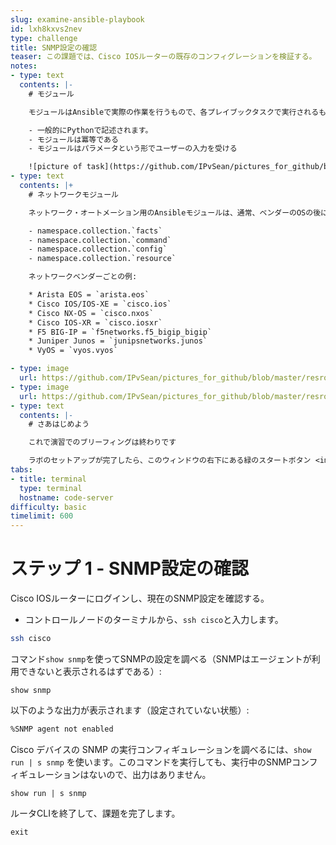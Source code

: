 ```yaml
---
slug: examine-ansible-playbook
id: lxh8kxvs2nev
type: challenge
title: SNMP設定の確認
teaser: この課題では、Cisco IOSルーターの既存のコンフィグレーションを検証する。
notes:
- type: text
  contents: |-
    # モジュール

    モジュールはAnsibleで実際の作業を行うもので、各プレイブックタスクで実行されるものです。

    - 一般的にPythonで記述されます。
    - モジュールは冪等である
    - モジュールはパラメータという形でユーザーの入力を受ける

    ![picture of task](https://github.com/IPvSean/pictures_for_github/blob/master/resource_module.png?raw=true)
- type: text
  contents: |+
    # ネットワークモジュール

    ネットワーク・オートメーション用のAnsibleモジュールは、通常、ベンダーのOSの後にモジュール名を付けて参照する。

    - namespace.collection.`facts`
    - namespace.collection.`command`
    - namespace.collection.`config`
    - namespace.collection.`resource`

    ネットワークベンダーごとの例:

    * Arista EOS = `arista.eos`
    * Cisco IOS/IOS-XE = `cisco.ios`
    * Cisco NX-OS = `cisco.nxos`
    * Cisco IOS-XR = `cisco.iosxr`
    * F5 BIG-IP = `f5networks.f5_bigip_bigip`
    * Juniper Junos = `junipsnetworks.junos`
    * VyOS = `vyos.vyos`

- type: image
  url: https://github.com/IPvSean/pictures_for_github/blob/master/resrouce_modules_slide.png?raw=true
- type: image
  url: https://github.com/IPvSean/pictures_for_github/blob/master/resrouce_modules_slide2.png?raw=true
- type: text
  contents: |-
    # さあはじめよう

    これで演習でのブリーフィングは終わりです

    ラボのセットアップが完了したら、このウィンドウの右下にある緑のスタートボタン <img src="https://github.com/IPvSean/pictures_for_github/blob/master/start_button.png?raw=true" width="100px" align="left"> をクリックします。
tabs:
- title: terminal
  type: terminal
  hostname: code-server
difficulty: basic
timelimit: 600
---
```

# ステップ 1 - SNMP設定の確認

Cisco IOSルーターにログインし、現在のSNMP設定を確認する。

* コントロールノードのターミナルから、`ssh cisco`と入力します。

```bash
ssh cisco
```

コマンド`show snmp`を使ってSNMPの設定を調べる（SNMPはエージェントが利用できないと表示されるはずである）:

```
show snmp
```

以下のような出力が表示されます（設定されていない状態）:

```bash
%SNMP agent not enabled
```

Cisco デバイスの SNMP の実行コンフィギュレーションを調べるには、`show run | s snmp` を使います。このコマンドを実行しても、実行中のSNMPコンフィギュレーションはないので、出力はありません。

```
show run | s snmp
```

ルータCLIを終了して、課題を完了します。

```
exit
```
